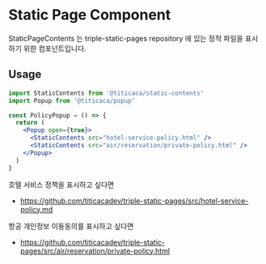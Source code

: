 # Static Page Component

StaticPageContents 는 triple-static-pages repository 에 있는 정적 파일을 표시하기 위한 컴포넌트입니다.

## Usage

```jsx
import StaticContents from '@titicaca/static-contents'
import Popup from '@titicaca/popup'

const PolicyPopup = () => {
  return (
    <Popup open={true}>
      <StaticContents src="hotel-service-policy.html" />
      <StaticContents src="air/reservation/private-policy.html" />
    </Popup>
  )
}
```

호텔 서비스 정책을 표시하고 싶다면

   <StaticContents src="hotel-service-policy.html" />

- https://github.com/titicacadev/triple-static-pages/src/hotel-service-policy.md

항공 개인정보 이둉동의를 표시하고 싶다면

   <StaticContents src="air/reservation/private-policy.html">

- https://github.com/titicacadev/triple-static-pages/src/air/reservation/private-policy.html
